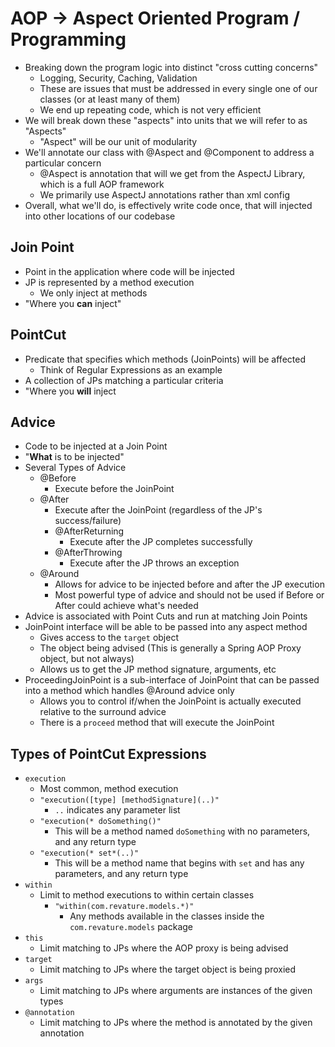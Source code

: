 # AOP -> Aspect Oriented Program / Programming
- Breaking down the program logic into distinct "cross cutting concerns"
  - Logging, Security, Caching, Validation
  - These are issues that must be addressed in every single one of our classes (or at least many of them)
  - We end up repeating code, which is not very efficient
- We will break down these "aspects" into units that we will refer to as "Aspects"
  - "Aspect" will be our unit of modularity
- We'll annotate our class with @Aspect and @Component to address a particular concern
  - @Aspect is annotation that will we get from the AspectJ Library, which is a full AOP framework
  - We primarily use AspectJ annotations rather than xml config
- Overall, what we'll do, is effectively write code once, that will injected into other locations of our codebase

## Join Point
- Point in the application where code will be injected
- JP is represented by a method execution
  - We only inject at methods
- "Where you **can** inject"

## PointCut
- Predicate that specifies which methods (JoinPoints) will be affected
  - Think of Regular Expressions as an example
- A collection of JPs matching a particular criteria
- "Where you **will** inject

## Advice
- Code to be injected at a Join Point
- "**What** is to be injected"
- Several Types of Advice
  - @Before
    - Execute before the JoinPoint
  - @After
    - Execute after the JoinPoint (regardless of the JP's success/failure)
    - @AfterReturning
      - Execute after the JP completes successfully
    - @AfterThrowing
      - Execute after the JP throws an exception
  - @Around
    - Allows for advice to be injected before and after the JP execution
    - Most powerful type of advice and should not be used if Before or After could achieve what's needed
- Advice is associated with Point Cuts and run at matching Join Points
- JoinPoint interface will be able to be passed into any aspect method
  - Gives access to the `target` object
  - The object being advised (This is generally a Spring AOP Proxy object, but not always)
  - Allows us to get the JP method signature, arguments, etc
- ProceedingJoinPoint is a sub-interface of JoinPoint that can be passed into a method which handles @Around advice only
  - Allows you to control if/when the JoinPoint is actually executed relative to the surround advice
  - There is a `proceed` method that will execute the JoinPoint

## Types of PointCut Expressions
- `execution`
  - Most common, method execution
  - `"execution([type] [methodSignature](..)"`
    - `..` indicates any parameter list
  - `"execution(* doSomething()"`
    - This will be a method named `doSomething` with no parameters, and any return type
  - `"execution(* set*(..)"`
    - This will be a method name that begins with `set` and has any parameters, and any return type
- `within`
  - Limit to method executions to within certain classes
    - `"within(com.revature.models.*)"`
      - Any methods available in the classes inside the `com.revature.models` package
- `this`
  - Limit matching to JPs where the AOP proxy is being advised
- `target`
  - Limit matching to JPs where the target object is being proxied
- `args`
  - Limit matching to JPs where arguments are instances of the given types
- `@annotation`
  - Limit matching to JPs where the method is annotated by the given annotation
